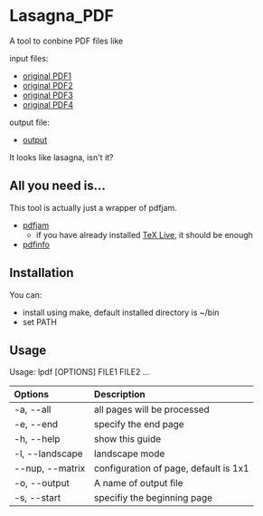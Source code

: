 # Lasagna_PDF

A tool to conbine PDF files like

input files:
- [original PDF1](https://github.com/nukazuka/Lasagna_PDF/blob/master/sample/sample1.pdf)
- [original PDF2](https://github.com/nukazuka/Lasagna_PDF/blob/master/sample/sample2.pdf)
- [original PDF3](https://github.com/nukazuka/Lasagna_PDF/blob/master/sample/sample3.pdf)
- [original PDF4](https://github.com/nukazuka/Lasagna_PDF/blob/master/sample/sample4.pdf)

output file:
- [output](https://github.com/nukazuka/Lasagna_PDF/blob/master/sample/output.pdf)

It looks like lasagna, isn't it?

## All you need is...

This tool is actually just a wrapper of pdfjam.

- [pdfjam](http://www2.warwick.ac.uk/fac/sci/statistics/staff/academic-research/firth/software/pdfjam/)
   - if you have already installed [TeX Live](http://www.tug.org/texlive/), it should be enough
- [pdfinfo](https://poppler.freedesktop.org/)

## Installation

You can:

- install using make, default installed directory is ~/bin
- set PATH

## Usage

Usage: lpdf  [OPTIONS] FILE1 FILE2 ...

| Options         | Description                           |
| :-------------- | :------------------------------------ |
| -a, --all       | all pages will be processed           |
| -e, --end       | specify the end page                  |
| -h, --help      | show this guide                       |
| -l, --landscape | landscape mode                        |
| --nup, --matrix | configuration of page, default is 1x1 |
| -o, --output    | A name of output file                 |
| -s, --start     | specifiy the beginning page           |
